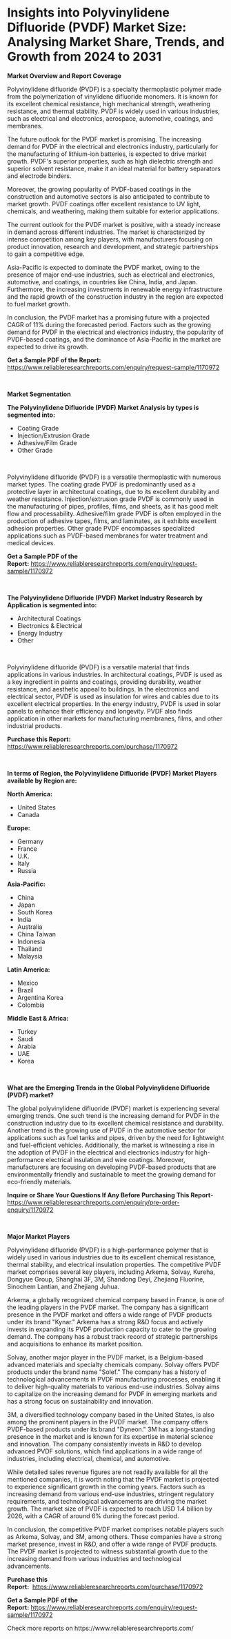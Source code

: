 <p><h1>Insights into Polyvinylidene Difluoride (PVDF) Market Size: Analysing Market Share, Trends, and Growth from 2024 to 2031</h1></p><p><strong>Market Overview and Report Coverage</strong></p>
<p><p>Polyvinylidene difluoride (PVDF) is a specialty thermoplastic polymer made from the polymerization of vinylidene difluoride monomers. It is known for its excellent chemical resistance, high mechanical strength, weathering resistance, and thermal stability. PVDF is widely used in various industries, such as electrical and electronics, aerospace, automotive, coatings, and membranes.</p><p>The future outlook for the PVDF market is promising. The increasing demand for PVDF in the electrical and electronics industry, particularly for the manufacturing of lithium-ion batteries, is expected to drive market growth. PVDF's superior properties, such as high dielectric strength and superior solvent resistance, make it an ideal material for battery separators and electrode binders.</p><p>Moreover, the growing popularity of PVDF-based coatings in the construction and automotive sectors is also anticipated to contribute to market growth. PVDF coatings offer excellent resistance to UV light, chemicals, and weathering, making them suitable for exterior applications.</p><p>The current outlook for the PVDF market is positive, with a steady increase in demand across different industries. The market is characterized by intense competition among key players, with manufacturers focusing on product innovation, research and development, and strategic partnerships to gain a competitive edge.</p><p>Asia-Pacific is expected to dominate the PVDF market, owing to the presence of major end-use industries, such as electrical and electronics, automotive, and coatings, in countries like China, India, and Japan. Furthermore, the increasing investments in renewable energy infrastructure and the rapid growth of the construction industry in the region are expected to fuel market growth.</p><p>In conclusion, the PVDF market has a promising future with a projected CAGR of 11% during the forecasted period. Factors such as the growing demand for PVDF in the electrical and electronics industry, the popularity of PVDF-based coatings, and the dominance of Asia-Pacific in the market are expected to drive its growth.</p></p>
<p><strong>Get a Sample PDF of the Report:</strong> <a href="https://www.reliableresearchreports.com/enquiry/request-sample/1170972">https://www.reliableresearchreports.com/enquiry/request-sample/1170972</a></p>
<p>&nbsp;</p>
<p><strong>Market Segmentation</strong></p>
<p><strong>The Polyvinylidene Difluoride (PVDF) Market Analysis by types is segmented into:</strong></p>
<p><ul><li>Coating Grade</li><li>Injection/Extrusion Grade</li><li>Adhesive/Film Grade</li><li>Other Grade</li></ul></p>
<p>&nbsp;</p>
<p><p>Polyvinylidene difluoride (PVDF) is a versatile thermoplastic with numerous market types. The coating grade PVDF is predominantly used as a protective layer in architectural coatings, due to its excellent durability and weather resistance. Injection/extrusion grade PVDF is commonly used in the manufacturing of pipes, profiles, films, and sheets, as it has good melt flow and processability. Adhesive/film grade PVDF is often employed in the production of adhesive tapes, films, and laminates, as it exhibits excellent adhesion properties. Other grade PVDF encompasses specialized applications such as PVDF-based membranes for water treatment and medical devices.</p></p>
<p><strong>Get a Sample PDF of the Report:</strong>&nbsp;<a href="https://www.reliableresearchreports.com/enquiry/request-sample/1170972">https://www.reliableresearchreports.com/enquiry/request-sample/1170972</a></p>
<p>&nbsp;</p>
<p><strong>The Polyvinylidene Difluoride (PVDF) Market Industry Research by Application is segmented into:</strong></p>
<p><ul><li>Architectural Coatings</li><li>Electronics & Electrical</li><li>Energy Industry</li><li>Other</li></ul></p>
<p>&nbsp;</p>
<p><p>Polyvinylidene difluoride (PVDF) is a versatile material that finds applications in various industries. In architectural coatings, PVDF is used as a key ingredient in paints and coatings, providing durability, weather resistance, and aesthetic appeal to buildings. In the electronics and electrical sector, PVDF is used as insulation for wires and cables due to its excellent electrical properties. In the energy industry, PVDF is used in solar panels to enhance their efficiency and longevity. PVDF also finds application in other markets for manufacturing membranes, films, and other industrial products.</p></p>
<p><strong>Purchase this Report:</strong>&nbsp; <a href="https://www.reliableresearchreports.com/purchase/1170972">https://www.reliableresearchreports.com/purchase/1170972</a></p>
<p>&nbsp;</p>
<p><strong>In terms of Region, the Polyvinylidene Difluoride (PVDF) Market Players available by Region are:</strong></p>
<p>
    <p> <strong> North America: </strong>
        <ul>
            <li>United States</li>
            <li>Canada</li>
        </ul>
        </p> 
    <p> <strong> Europe: </strong>
        <ul>
            <li>Germany</li>
            <li>France</li>
            <li>U.K.</li>
            <li>Italy</li>
            <li>Russia</li>
        </ul>
        </p> 
    <p> <strong> Asia-Pacific: </strong>
        <ul>
            <li>China</li>
            <li>Japan</li>
            <li>South Korea</li>
            <li>India</li>
            <li>Australia</li>
            <li>China Taiwan</li>
            <li>Indonesia</li>
            <li>Thailand</li>
            <li>Malaysia</li>
        </ul>
        </p> 
    <p> <strong> Latin America: </strong>
        <ul>
            <li>Mexico</li>
            <li>Brazil</li>
            <li>Argentina Korea</li>
            <li>Colombia</li>
        </ul>
        </p> 
    <p> <strong> Middle East & Africa: </strong>
        <ul>
            <li>Turkey</li>
            <li>Saudi</li>
            <li>Arabia</li>
            <li>UAE</li>
            <li>Korea</li>
        </ul>
    </p>
    </p>
<p>&nbsp;</p>
<p><strong>What are the Emerging Trends in the Global Polyvinylidene Difluoride (PVDF) market?</strong></p>
<p><p>The global polyvinylidene difluoride (PVDF) market is experiencing several emerging trends. One such trend is the increasing demand for PVDF in the construction industry due to its excellent chemical resistance and durability. Another trend is the growing use of PVDF in the automotive sector for applications such as fuel tanks and pipes, driven by the need for lightweight and fuel-efficient vehicles. Additionally, the market is witnessing a rise in the adoption of PVDF in the electrical and electronics industry for high-performance electrical insulation and wire coatings. Moreover, manufacturers are focusing on developing PVDF-based products that are environmentally friendly and sustainable to meet the growing demand for eco-friendly materials.</p></p>
<p><strong>Inquire or Share Your Questions If Any Before Purchasing This Report</strong>- <a href="https://www.reliableresearchreports.com/enquiry/pre-order-enquiry/1170972">https://www.reliableresearchreports.com/enquiry/pre-order-enquiry/1170972</a></p>
<p>&nbsp;</p>
<p><strong>Major Market Players</strong></p>
<p><p>Polyvinylidene difluoride (PVDF) is a high-performance polymer that is widely used in various industries due to its excellent chemical resistance, thermal stability, and electrical insulation properties. The competitive PVDF market comprises several key players, including Arkema, Solvay, Kureha, Dongyue Group, Shanghai 3F, 3M, Shandong Deyi, Zhejiang Fluorine, Sinochem Lantian, and Zhejiang Juhua.</p><p>Arkema, a globally recognized chemical company based in France, is one of the leading players in the PVDF market. The company has a significant presence in the PVDF market and offers a wide range of PVDF products under its brand "Kynar." Arkema has a strong R&D focus and actively invests in expanding its PVDF production capacity to cater to the growing demand. The company has a robust track record of strategic partnerships and acquisitions to enhance its market position.</p><p>Solvay, another major player in the PVDF market, is a Belgium-based advanced materials and specialty chemicals company. Solvay offers PVDF products under the brand name "Solef." The company has a history of technological advancements in PVDF manufacturing processes, enabling it to deliver high-quality materials to various end-use industries. Solvay aims to capitalize on the increasing demand for PVDF in emerging markets and has a strong focus on sustainability and innovation.</p><p>3M, a diversified technology company based in the United States, is also among the prominent players in the PVDF market. The company offers PVDF-based products under its brand "Dyneon." 3M has a long-standing presence in the market and is known for its expertise in material science and innovation. The company consistently invests in R&D to develop advanced PVDF solutions, which find applications in a wide range of industries, including electrical, chemical, and automotive.</p><p>While detailed sales revenue figures are not readily available for all the mentioned companies, it is worth noting that the PVDF market is projected to experience significant growth in the coming years. Factors such as increasing demand from various end-use industries, stringent regulatory requirements, and technological advancements are driving the market growth. The market size of PVDF is expected to reach USD 1.4 billion by 2026, with a CAGR of around 6% during the forecast period.</p><p>In conclusion, the competitive PVDF market comprises notable players such as Arkema, Solvay, and 3M, among others. These companies have a strong market presence, invest in R&D, and offer a wide range of PVDF products. The PVDF market is projected to witness substantial growth due to the increasing demand from various industries and technological advancements.</p></p>
<p><strong>Purchase this Report:</strong>&nbsp;&nbsp;<a href="https://www.reliableresearchreports.com/purchase/1170972">https://www.reliableresearchreports.com/purchase/1170972</a></p>
<p></p>
<p><strong>Get a Sample PDF of the Report:</strong>&nbsp;<a href="https://www.reliableresearchreports.com/enquiry/request-sample/1170972">https://www.reliableresearchreports.com/enquiry/request-sample/1170972</a></p>
<p>Check more reports on https://www.reliableresearchreports.com/</p>